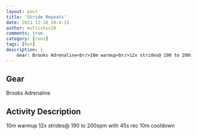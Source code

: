 ```yaml
---
layout: post
title: 'Stride Repeats'
date: 2021-12-10 20:4:15
author: multishiv19
comments: true
category: [runs]
tags: [Run]
description: |
    Gear: Brooks Adrenaline<br/>10m warmup<br/>12x strides@ 190 to 200spm with 45s rec<br/>10m cooldown 
---
```


## Gear
Brooks Adrenaline

## Activity Description
10m warmup
12x strides@ 190 to 200spm with 45s rec
10m cooldown 


<div width='100%' class='strava-embed-placeholder' data-embed-type='activity' data-embed-id='6365405456'></div>
<script src='https://strava-embeds.com/embed.js'></script>
